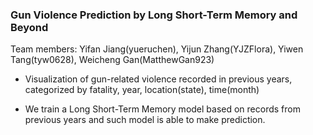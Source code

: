 ### Gun Violence Prediction by Long Short-Term Memory and Beyond

Team members:
Yifan Jiang(yueruchen),
Yijun Zhang(YJZFlora),
Yiwen Tang(tyw0628),
Weicheng Gan(MatthewGan923)

* Visualization of gun-related violence recorded in previous years, categorized by fatality, year, location(state), time(month)

* We train a Long Short-Term Memory model based on records from previous years and such model is able to make prediction.

